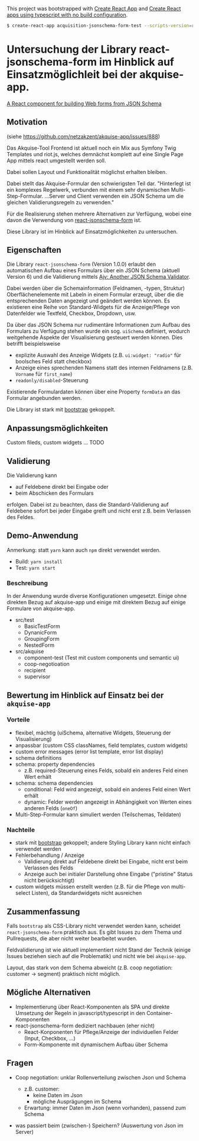 This project was bootstrapped with [Create React App](https://github.com/facebookincubator/create-react-app) and 
[Create React apps using typescript with no build configuration](https://github.com/wmonk/create-react-app-typescript).

```sh
$ create-react-app acquisition-jsonschema-form-test --scripts-version=react-scripts-ts
```

# Untersuchung der Library react-jsonschema-form im Hinblick auf Einsatzmöglichleit bei der akquise-app.

[A React component for building Web forms from JSON Schema](https://github.com/mozilla-services/react-jsonschema-form)

## Motivation

(siehe https://github.com/netzakzent/akquise-app/issues/888)

Das Akquise-Tool Frontend ist aktuell noch ein Mix aus Symfony Twig Templates und riot.js, welches demnächst komplett auf eine Single Page App mittels react umgestellt werden soll.

Dabei sollen Layout und Funktionalität möglichst erhalten bleiben.

Dabei stellt das Akquise-Formular den schwierigsten Teil dar. 
"Hinterlegt ist ein komplexes Regelwerk, verbunden mit einem sehr dynamischen Multi-Step-Formular. ...Server und Client verwenden ein JSON Schema um die gleichen Validierungsregeln zu verwenden."

Für die Realisierung stehen mehrere Alternativen zur Verfügung, wobei eine davon die Verwendung von [react-jsonschema-form](https://github.com/mozilla-services/react-jsonschema-form) ist.

Diese Library ist im Hinblick auf Einsatzmöglichkeiten zu untersuchen.

## Eigenschaften

Die Library `react-jsonschema-form` (Version 1.0.0) erlaubt den automatischen Aufbau eines Formulars über ein JSON Schema (aktuell Version 6) und die Validierung mittels [Ajv: Another JSON Schema Validator](https://github.com/epoberezkin/ajv).

Dabei werden über die Schemainformation (Feldnamen, -typen, Struktur) Oberflächenelemente mit Labeln in einem Formular erzeugt, über die die entsprechenden Daten angezeigt und geändert werden können. Es existieren eine Reihe von Standard-Widgets für die Anzeige/Pflege von Datenfelder wie Textfeld, Checkbox, Dropdown, usw.

Da über das JSON Schema nur rudimentäre Informationen zum Aufbau des Formulars zu Verfügung stehen wurde ein sog. `uiSchema` definiert, wodurch weitgehende Aspekte der Visualisierung gesteuert werden können. Dies betrifft beispielsweise
  * explizite Auswahl des Anzeige Widgets (z.B. `ui:widget: "radio"` für boolsches Feld statt checkbox) 
  * Anzeige eines sprechenden Namens statt des internen Feldnamens (z.B. `Vorname` für `first_name`)
* `readonly/disabled`-Steuerung

Existierende Formulardaten können über eine Property `formData` an das Formular angebunden werden.

Die Library ist stark mit [bootstrap](https://getbootstrap.com/) gekoppelt.

## Anpassungsmöglichkeiten

Custom fileds, custom widgets ... TODO

## Validierung

Die Validierung kann 
 * auf Feldebene direkt bei Eingabe oder
 * beim Abschicken des Formulars 
 
 erfolgen. Dabei ist zu beachten, dass die Standard-Validierung auf Feldebene sofort bei jeder Eingabe greift und nicht erst z.B. beim Verlassen des Feldes.


 ## Demo-Anwendung

 Anmerkung: statt `yarn` kann auch `npm` direkt verwendet werden.

 * Build: `yarn install`
 * Test: `yarn start`

### Beschreibung

 In der Anwendung wurde diverse Konfigurationen umgesetzt. Einige ohne direkten Bezug auf akquise-app und einige mit direktem Bezug auf einige Formulare von akquise-app.

 * src/test
   * BasicTestForm
   * DynanicForm
   * GroupingForm
   * NestedForm
 * src/akquise
   * component-test (Test mit custom components und semantic ui)
   * coop-negotioation
   * recipient
   * supervisor

## Bewertung im Hinblick auf Einsatz bei der `akquise-app`

### Vorteile

* flexibel, mächtig (uiSchema, alternative Widgets, Steuerung der Visualisierung)
* anpassbar (custom CSS classNames, field templates, custom widgets)
* custom error messages (error list template, error list display)
* schema definitions
* schema: property dependencies
  * z.B. required-Steuerung eines Felds, sobald ein anderes Feld einen Wert erhält 
* schema: schema dependencies
  * conditional: Feld wird angezeigt, sobald ein anderes Feld einen Wert erhält
  * dynamic: Felder werden angezeigt in Abhängigkeit von Werten eines anderen Felds (`oneOf`)
* Multi-Step-Formular kann simuliert werden (Teilschemas, Teildaten)

### Nachteile

* stark mit [bootstrap](https://getbootstrap.com/) gekoppelt; andere Styling Library kann nicht einfach verwendet werden
* Fehlerbehandlung / Anzeige
  * Validierung direkt auf Feldebene direkt bei Eingabe, nicht erst beim Verlassen des Felds
  * Anzeige auch bei initialer Darstellung ohne Eingabe ("pristine" Status nicht berücksichtigt)
* custom widgets müssen erstellt werden (z.B. für die Pflege von multi-select Listen), da Standardwidgets nicht ausreichen

## Zusammenfassung

Falls `bootstrap` als CSS-Library nicht verwendet werden kann, scheidet `react-jsonschema-form` praktisch aus. Es gibt Issues zu dem Thema und Pullrequests, die aber nicht weiter bearbeitet wurden.

Feldvalidierung ist wie aktuell implementiert nicht Stand der Technik (einige Issues beziehen siech auf die Problematik) und nicht wie bei `akquise-app`.

Layout, das stark von dem Schema abweicht (z.B. coop negotiation: customer -> segment) praktisch nicht möglich.


## Mögliche Alternativen

* Implementierung über React-Komponenten als SPA und direkte Umsetzung der Regeln in
  javascript/typescript in den Container-Komponenten 
* react-jsonschema-form dediziert nachbauen (eher nicht)
  * React-Konponenten für Pflege/Anzeige der individuellen Felder (Input, Checkbox, ...)
  * Form-Komponente mit dynamischem Aufbau über Schema


## Fragen

* Coop negotiation: unklar Rollenverteilung zwischen Json und Schema
  * z.B. customer:
    * keine Daten im Json
    * mögliche Ausprägungen im Schema
  * Erwartung: immer Daten im Json (wenn vorhanden), passend zum Schema

* was passiert beim (zwischen-) Speichern? (Auswertung von Json im Server)
